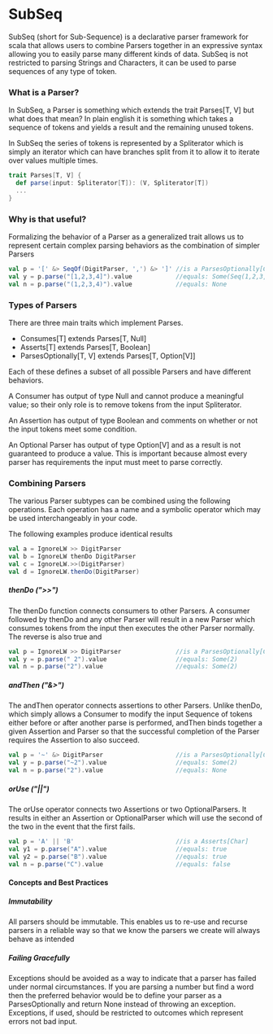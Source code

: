 # SubSeq

SubSeq (short for Sub-Sequence) is a declarative parser framework for scala that allows users to combine 
Parsers together in an expressive syntax allowing you to easily parse many different kinds of data.
SubSeq is not restricted to parsing Strings and Characters, it can be used to parse sequences of any type of token.

### What is a Parser?

In SubSeq, a Parser is something which extends the trait Parses[T, V] but what does that mean? 
In plain english it is something which takes a sequence of tokens and yields a result and the remaining unused tokens.

In SubSeq the series of tokens is represented by a Spliterator which is simply an iterator which can have branches split from it to allow it to iterate over values multiple times.

```Scala
trait Parses[T, V] {
  def parse(input: Spliterator[T]): (V, Spliterator[T])
  ...  
}
```

### Why is that useful?

Formalizing the behavior of a Parser as a generalized trait allows us to represent certain complex parsing behaviors as the combination of simpler Parsers

```Scala
val p = '[' &> SeqOf(DigitParser, ',') &> ']' //is a ParsesOptionally[Char,Seq[Int]]
val y = p.parse("[1,2,3,4]").value            //equals: Some(Seq(1,2,3,4))
val n = p.parse("(1,2,3,4)").value            //equals: None
```


### Types of Parsers

There are three main traits which implement Parses.

 * Consumes[T] extends Parses[T, Null]
 * Asserts[T] extends Parses[T, Boolean]
 * ParsesOptionally[T, V] extends Parses[T, Option[V]]

Each of these defines a subset of all possible Parsers and have different behaviors. 

A Consumer has output of type Null and cannot produce a meaningful value; so their only role is to remove tokens from the input Spliterator.

An Assertion has output of type Boolean and comments on whether or not the input tokens meet some condition.

An Optional Parser has output of type Option[V] and as a result is not guaranteed to produce a value. This is important because almost every parser has requirements the input must meet to parse correctly.

### Combining Parsers

The various Parser subtypes can be combined using the following operations. Each operation has a name and a symbolic operator which may be used interchangeably in your code.

The following examples produce identical results

```Scala
val a = IgnoreLW >> DigitParser
val b = IgnoreLW thenDo DigitParser
val c = IgnoreLW.>>(DigitParser)
val d = IgnoreLW.thenDo(DigitParser)
```

##### thenDo (">>")

The thenDo function connects consumers to other Parsers. A consumer followed by thenDo and any other Parser will result in a new Parser which consumes tokens from the input then executes the other Parser normally. The reverse is also true and 

```Scala
val p = IgnoreLW >> DigitParser               //is a ParsesOptionally[Char,Int]
val y = p.parse(" 2").value                   //equals: Some(2)
val n = p.parse("2").value                    //equals: Some(2)
```

##### andThen ("&>")


The andThen operator connects assertions to other Parsers. Unlike thenDo, which simply allows a Consumer to modify the input Sequence of tokens either before or after another parse is performed, andThen binds together a given Assertion and Parser so that the successful completion of the Parser requires the Assertion to also succeed.

```Scala
val p = '~' &> DigitParser                    //is a ParsesOptionally[Char,Int]
val y = p.parse("~2").value                   //equals: Some(2)
val n = p.parse("2").value                    //equals: None
```

##### orUse ("||")

The orUse operator connects two Assertions or two OptionalParsers. It results in either an Assertion or OptionalParser which will use the second of the two in the event that the first fails.

```Scala
val p = 'A' || 'B'                            //is a Asserts[Char]
val y1 = p.parse("A").value                   //equals: true
val y2 = p.parse("B").value                   //equals: true
val n = p.parse("C").value                    //equals: false
```

#### Concepts and Best Practices

##### Immutability

All parsers should be immutable. This enables us to re-use and recurse parsers in a reliable way
so that we know the parsers we create will always behave as intended

##### Failing Gracefully

Exceptions should be avoided as a way to indicate that a parser has failed under normal circumstances. 
If you are parsing a number but find a word then the preferred behavior would be to define your parser as a ParsesOptionally
and return None instead of throwing an exception.
Exceptions, if used, should be restricted to outcomes which represent errors not bad input.